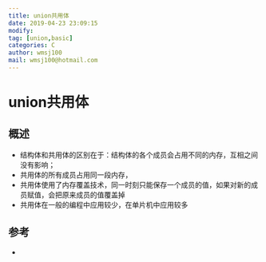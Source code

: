 ```yaml
---
title: union共用体
date: 2019-04-23 23:09:15	
modify: 
tag: [union,basic]
categories: C
author: wmsj100
mail: wmsj100@hotmail.com
---
```


# union共用体

## 概述
- 结构体和共用体的区别在于：结构体的各个成员会占用不同的内存，互相之间没有影响；
- 共用体的所有成员占用同一段内存，
- 共用体使用了内存覆盖技术，同一时刻只能保存一个成员的值，如果对新的成员赋值，会把原来成员的值覆盖掉
- 共用体在一般的编程中应用较少，在单片机中应用较多

## 参考
- []()
